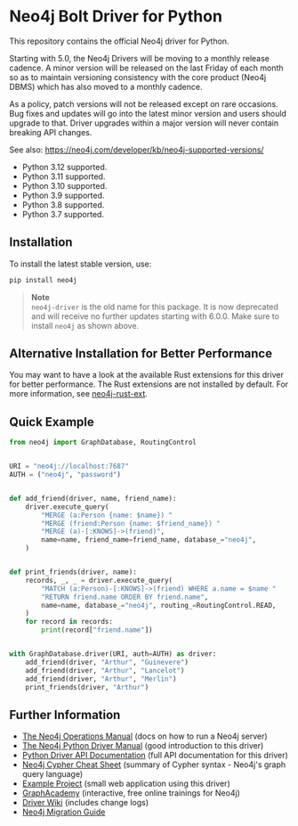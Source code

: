 # Neo4j Bolt Driver for Python
This repository contains the official Neo4j driver for Python.

Starting with 5.0, the Neo4j Drivers will be moving to a monthly release cadence.
A minor version will be released on the last Friday of each month so as to maintain versioning consistency with the core product (Neo4j DBMS) which has also moved to a monthly cadence.

As a policy, patch versions will not be released except on rare occasions.
Bug fixes and updates will go into the latest minor version and users should upgrade to that.
Driver upgrades within a major version will never contain breaking API changes.

See also: https://neo4j.com/developer/kb/neo4j-supported-versions/

 * Python 3.12 supported.
 * Python 3.11 supported.
 * Python 3.10 supported.
 * Python 3.9 supported.
 * Python 3.8 supported.
 * Python 3.7 supported.


## Installation
To install the latest stable version, use:

```bash
pip install neo4j
```

[//]: # (TODO: 7.0 - remove this note)

> **Note**  
> ``neo4j-driver`` is the old name for this package.
> It is now deprecated and will receive no further updates starting with 6.0.0.
> Make sure to install ``neo4j`` as shown above.


## Alternative Installation for Better Performance
You may want to have a look at the available Rust extensions for this driver for better performance.
The Rust extensions are not installed by default.
For more information, see [neo4j-rust-ext](https://github.com/neo4j-drivers/neo4j-python-driver-rust-ext).


## Quick Example
```python
from neo4j import GraphDatabase, RoutingControl


URI = "neo4j://localhost:7687"
AUTH = ("neo4j", "password")


def add_friend(driver, name, friend_name):
    driver.execute_query(
        "MERGE (a:Person {name: $name}) "
        "MERGE (friend:Person {name: $friend_name}) "
        "MERGE (a)-[:KNOWS]->(friend)",
        name=name, friend_name=friend_name, database_="neo4j",
    )


def print_friends(driver, name):
    records, _, _ = driver.execute_query(
        "MATCH (a:Person)-[:KNOWS]->(friend) WHERE a.name = $name "
        "RETURN friend.name ORDER BY friend.name",
        name=name, database_="neo4j", routing_=RoutingControl.READ,
    )
    for record in records:
        print(record["friend.name"])


with GraphDatabase.driver(URI, auth=AUTH) as driver:
    add_friend(driver, "Arthur", "Guinevere")
    add_friend(driver, "Arthur", "Lancelot")
    add_friend(driver, "Arthur", "Merlin")
    print_friends(driver, "Arthur")
```


## Further Information
* [The Neo4j Operations Manual][ops-manual] (docs on how to run a Neo4j server)
* [The Neo4j Python Driver Manual][driver-manual] (good introduction to this driver)
* [Python Driver API Documentation][api-docs] (full API documentation for this driver)
* [Neo4j Cypher Cheat Sheet][cypher-cheat-sheet] (summary of Cypher syntax - Neo4j's graph query language)
* [Example Project][example] (small web application using this driver)
* [GraphAcademy][graph-academy] (interactive, free online trainings for Neo4j)
* [Driver Wiki][wiki] (includes change logs)
* [Neo4j Migration Guide][migration-guide]

[ops-manual]: https://neo4j.com/docs/operations-manual/current/
[driver-manual]: https://neo4j.com/docs/python-manual/current/
[api-docs]: https://neo4j.com/docs/api/python-driver/current/
[cypher-cheat-sheet]: https://neo4j.com/docs/cypher-cheat-sheet/
[example]: https://github.com/neo4j-examples/movies-python-bolt
[graph-academy]: https://graphacademy.neo4j.com/categories/python/
[wiki]: https://github.com/neo4j/neo4j-python-driver/wiki
[migration-guide]: https://neo4j.com/docs/migration-guide/current/
